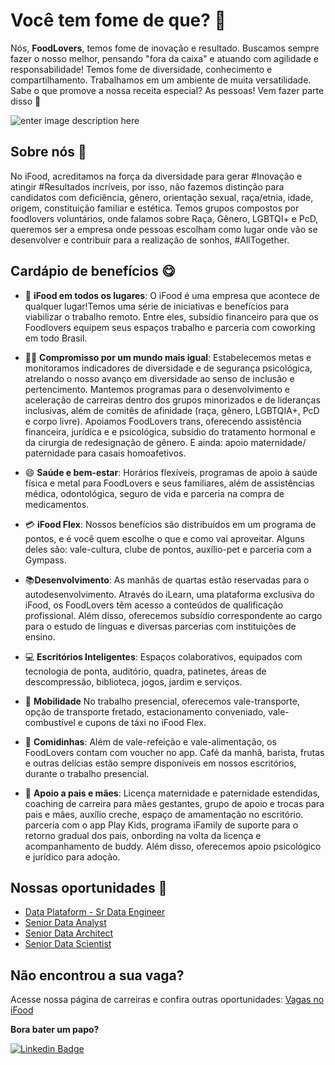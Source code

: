 # Você tem fome de que? 💖
Nós, **FoodLovers**, temos fome de inovação e resultado. Buscamos sempre fazer o nosso melhor, pensando "fora da caixa" e atuando com agilidade e responsabilidade! Temos fome de diversidade, conhecimento e compartilhamento. Trabalhamos em um ambiente de muita versatilidade. Sabe o que promove a nossa receita especial? As pessoas! Vem fazer parte disso 🤝

![enter image description here](https://e3ba6e8732e83984.cdn.gocache.net/uploads/image/file/2183847/regular_f53669747818cd60a5b3a361baf20eec.jpg)
## Sobre nós 💌
No iFood, acreditamos na força da diversidade para gerar #Inovação e atingir #Resultados incríveis, por isso, não fazemos distinção para candidatos com deficiência, gênero, orientação sexual, raça/etnia, idade, origem, constituição familiar e estética. Temos grupos compostos por foodlovers voluntários, onde falamos sobre Raça, Gênero, LGBTQI+ e PcD, queremos ser a empresa onde pessoas escolham como lugar onde vão se desenvolver e contribuir para a realização de sonhos, #AllTogether.

## Cardápio de benefícios 😋
- 🏡 **iFood em todos os lugares**: O iFood é uma empresa que acontece de qualquer lugar!Temos uma série de iniciativas e benefícios para viabilizar o trabalho remoto. Entre eles, subsídio financeiro para que os Foodlovers equipem seus espaços trabalho e parceria com coworking em todo Brasil.
                     
- 🏳‍🌈 **Compromisso por um mundo mais igual**: Estabelecemos metas e monitoramos indicadores de diversidade e de segurança psicológica, atrelando o nosso avanço em diversidade ao senso de inclusão e pertencimento. Mantemos programas para o desenvolvimento e aceleração de carreiras dentro dos grupos minorizados e de lideranças inclusivas, além de comitês de afinidade (raça, gênero, LGBTQIA+, PcD e corpo livre). Apoiamos FoodLovers trans, oferecendo assistência financeira, jurídica e e psicológica, subsídio do tratamento hormonal e da cirurgia de redesignação de gênero. E ainda: apoio maternidade/ paternidade para casais homoafetivos.           

- 😄 **Saúde e bem-estar**: Horários flexíveis, programas de apoio à saúde física e metal para FoodLovers e seus familiares, além de assistências médica, odontológica, seguro de vida e parceria na compra de medicamentos.

- 💳 **iFood Flex**: Nossos benefícios são distribuídos em um programa de pontos, e é você quem escolhe o que e como vai aproveitar. Alguns deles são: vale-cultura, clube de pontos, auxílio-pet e parceria com a Gympass.

- 📚**Desenvolvimento**: As manhãs de quartas estão reservadas para o autodesenvolvimento. Através do iLearn, uma plataforma exclusiva do iFood, os FoodLovers têm acesso a conteúdos de qualificação profissional. Além disso, oferecemos subsídio correspondente ao cargo para o estudo de línguas e diversas parcerias com instituições de ensino.

- 💻 **Escritórios Inteligentes**: Espaços colaborativos, equipados com tecnologia de ponta, auditório, quadra, patinetes, áreas de descompressão, biblioteca, jogos, jardim e serviços.

- 🚀 **Mobilidade** No trabalho presencial, oferecemos vale-transporte, opção de transporte fretado, estacionamento conveniado, vale-combustível e cupons de táxi no iFood Flex.
- 🥗 **Comidinhas**: Além de vale-refeição e vale-alimentação, os FoodLovers contam com voucher no app. Café da manhã, barista, frutas e outras delícias estão sempre disponíveis em nossos escritórios, durante o trabalho presencial.

- 🍼 **Apoio a pais e mães**: Licença maternidade e paternidade estendidas, coaching de carreira para mães gestantes, grupo de apoio e trocas para pais e mães, auxílio creche, espaço de amamentação no escritório. parceria com o app Play Kids, programa iFamily de suporte para o retorno gradual dos pais, onbording na volta da licença e acompanhamento de buddy. Além disso, oferecemos apoio psicológico e jurídico para adoção.
## Nossas oportunidades 🚀
- [Data Plataform - Sr Data Engineer](https://carreiras.ifood.com.br/job/5707745002/)
- [Senior Data Analyst](https://carreiras.ifood.com.br/job/4999163002/)
- [Senior Data Architect](https://carreiras.ifood.com.br/job/5694901002/)
- [Senior Data Scientist](https://carreiras.ifood.com.br/job/4990482002/)

## Não encontrou a sua vaga?
Acesse nossa página de carreiras e confira outras oportunidades: [Vagas no iFood](https://carreiras.ifood.com.br/jobs)

**Bora bater um papo?**

[![Linkedin Badge](https://img.shields.io/badge/-Franciele%20Riedo-2030aa?style=flat-square&logo=Linkedin&logoColor=white&link=https://www.linkedin.com/in/francieleriedo/)](https://www.linkedin.com/in/francieleriedo/) 
